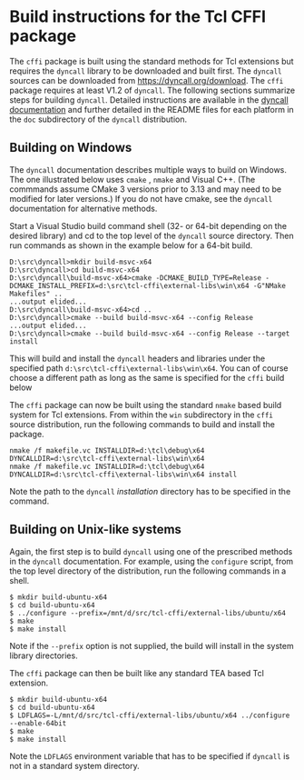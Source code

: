 # Build instructions for the Tcl CFFI package

The `cffi` package is built using the standard methods for Tcl extensions
but requires the `dyncall` library to be downloaded and built first.
The `dyncall` sources can be downloaded from https://dyncall.org/download.
The `cffi` package requires at least V1.2 of `dyncall`. The following sections
summarize steps for building `dyncall`. Detailed instructions are available in the
[dyncall documentation](https://dyncall.org/docs/manual/manualse3.html#x4-140003.4)
and further detailed in the README files for each platform in the `doc` subdirectory
of the `dyncall` distribution.

## Building on Windows

The `dyncall` documentation describes multiple ways to build on Windows. The one
illustrated below uses `cmake` , `nmake` and Visual C++. (The commmands assume
CMake 3 versions prior to 3.13 and may need to be modified for later versions.)
If you do not have cmake, see the `dyncall` documentation for alternative methods.

Start a Visual Studio build command shell (32- or 64-bit depending on the
desired library) and cd to the top level of the `dyncall` source directory.
Then run commands as shown in the example below for a 64-bit build.


```
D:\src\dyncall>mkdir build-msvc-x64
D:\src\dyncall>cd build-msvc-x64
D:\src\dyncall\build-msvc-x64>cmake -DCMAKE_BUILD_TYPE=Release -DCMAKE_INSTALL_PREFIX=d:\src\tcl-cffi\external-libs\win\x64 -G"NMake Makefiles" ..
...output elided...
D:\src\dyncall\build-msvc-x64>cd ..
D:\src\dyncall>cmake --build build-msvc-x64 --config Release
...output elided...
D:\src\dyncall>cmake --build build-msvc-x64 --config Release --target install
```

This will build and install the `dyncall` headers and libraries under the specified
path `d:\src\tcl-cffi\external-libs\win\x64`. You can of course choose a different
path as long as the same is specified for the `cffi` build below

The `cffi` package can now be built using the standard `nmake` based build system
for Tcl extensions. From within the `win` subdirectory in the `cffi` source
distribution, run the following commands to build and install the package.

```
nmake /f makefile.vc INSTALLDIR=d:\tcl\debug\x64 DYNCALLDIR=d:\src\tcl-cffi\external-libs\win\x64
nmake /f makefile.vc INSTALLDIR=d:\tcl\debug\x64 DYNCALLDIR=d:\src\tcl-cffi\external-libs\win\x64 install
```

Note the path to the `dyncall` *installation* directory has to be specified in
the command.

## Building on Unix-like systems

Again, the first step is to build `dyncall` using one of the prescribed methods
in the `dyncall` documentation. For example, using the `configure` script, from
 the top level directory of the distribution, run the following commands in a shell.

```
$ mkdir build-ubuntu-x64
$ cd build-ubuntu-x64
$ ../configure --prefix=/mnt/d/src/tcl-cffi/external-libs/ubuntu/x64
$ make
$ make install
```

Note if the `--prefix` option is not supplied, the build will install in the
system library directories.

The `cffi` package can then be built like any standard TEA based Tcl extension.

```
$ mkdir build-ubuntu-x64
$ cd build-ubuntu-x64
$ LDFLAGS=-L/mnt/d/src/tcl-cffi/external-libs/ubuntu/x64 ../configure --enable-64bit
$ make
$ make install
```

Note the `LDFLAGS` environment variable that has to be specified if `dyncall` is not in a standard system directory.
